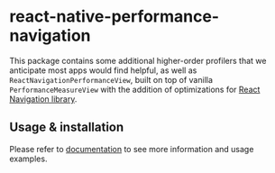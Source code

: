 # react-native-performance-navigation

This package contains some additional higher-order profilers that we anticipate most apps would find helpful, as well as `ReactNavigationPerformanceView`, built on top of vanilla `PerformanceMeasureView` with the addition of optimizations for [React Navigation library](https://reactnavigation.org/).

## Usage & installation

Please refer to [documentation](https://shopify.github.io/react-native-performance/guides/react-native-performance-navigation/getting-started) to see more information and usage examples.
